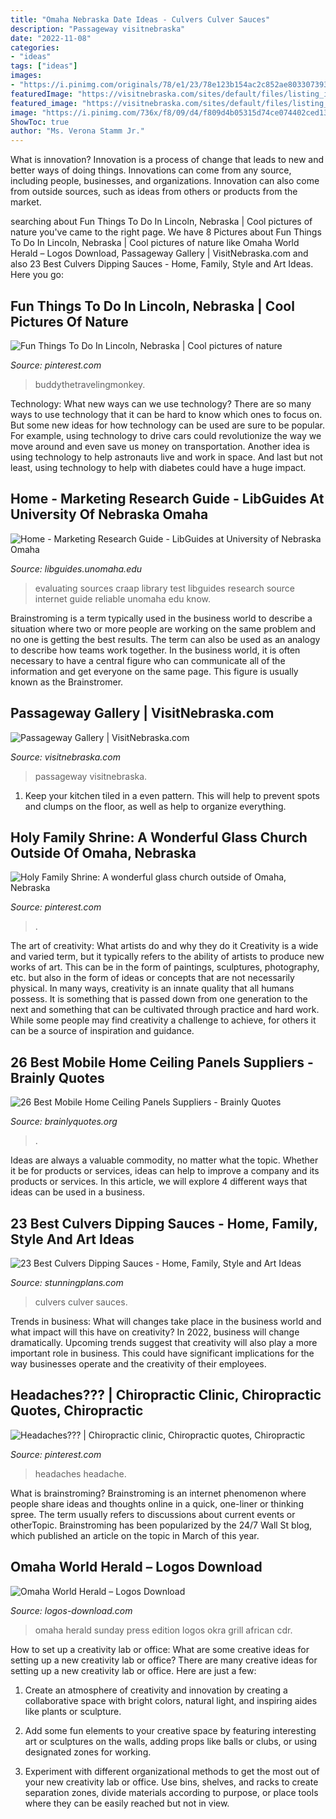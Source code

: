 ```yaml
---
title: "Omaha Nebraska Date Ideas - Culvers Culver Sauces"
description: "Passageway visitnebraska"
date: "2022-11-08"
categories:
- "ideas"
tags: ["ideas"]
images:
- "https://i.pinimg.com/originals/78/e1/23/78e123b154ac2c852ae803307393e8e6.jpg"
featuredImage: "https://visitnebraska.com/sites/default/files/listing_images/profile/2946/OldMarketPassage_combined.jpg"
featured_image: "https://visitnebraska.com/sites/default/files/listing_images/profile/2946/OldMarketPassage_combined.jpg"
image: "https://i.pinimg.com/736x/f8/09/d4/f809d4b05315d74ce074402ced13157c.jpg"
ShowToc: true
author: "Ms. Verona Stamm Jr."
---
```



What is innovation?
Innovation is a process of change that leads to new and better ways of doing things. Innovations can come from any source, including people, businesses, and organizations. Innovation can also come from outside sources, such as ideas from others or products from the market.

	

		
searching about Fun Things To Do In Lincoln, Nebraska | Cool pictures of nature you've came to the right page. We have 8 Pictures about Fun Things To Do In Lincoln, Nebraska | Cool pictures of nature like Omaha World Herald – Logos Download, Passageway Gallery | VisitNebraska.com and also 23 Best Culvers Dipping Sauces - Home, Family, Style and Art Ideas. Here you go:
		
    
## Fun Things To Do In Lincoln, Nebraska | Cool Pictures Of Nature

<img loading=lazy src="https://i.pinimg.com/736x/41/0a/c9/410ac9100463fc4735f87464e4d093dd.jpg" onerror="this.onerror=null;this.src='https://tse3.mm.bing.net/th?id=OIP.oTNqKTvQ6CZCMilBRHky2gHaJ3&amp;pid=15.1';" alt="Fun Things To Do In Lincoln, Nebraska | Cool pictures of nature">

_Source: pinterest.com_

>buddythetravelingmonkey. 

	

Technology: What new ways can we use technology?
There are so many ways to use technology that it can be hard to know which ones to focus on. But some new ideas for how technology can be used are sure to be popular. For example, using technology to drive cars could revolutionize the way we move around and even save us money on transportation. Another idea is using technology to help astronauts live and work in space. And last but not least, using technology to help with diabetes could have a huge impact.

    
## Home - Marketing Research Guide - LibGuides At University Of Nebraska Omaha

<img loading=lazy src="https://s3.amazonaws.com/libapps/accounts/17503/images/CRAAP_inforgraphic_2_.jpg" onerror="this.onerror=null;this.src='https://tse4.mm.bing.net/th?id=OIP.etOyJeO36uWMFRK1H5sSkAB4Es&amp;pid=15.1';" alt="Home - Marketing Research Guide - LibGuides at University of Nebraska Omaha">

_Source: libguides.unomaha.edu_

>evaluating sources craap library test libguides research source internet guide reliable unomaha edu know. 

	

Brainstroming is a term typically used in the business world to describe a situation where two or more people are working on the same problem and no one is getting the best results. The term can also be used as an analogy to describe how teams work together. In the business world, it is often necessary to have a central figure who can communicate all of the information and get everyone on the same page. This figure is usually known as the Brainstromer.

    
## Passageway Gallery | VisitNebraska.com

<img loading=lazy src="https://visitnebraska.com/sites/default/files/listing_images/profile/2946/OldMarketPassage_combined.jpg" onerror="this.onerror=null;this.src='https://tse3.mm.bing.net/th?id=OIP.Jufhf5DzgqOSs9OjOQwYyAHaLC&amp;pid=15.1';" alt="Passageway Gallery | VisitNebraska.com">

_Source: visitnebraska.com_

>passageway visitnebraska. 

	

1. Keep your kitchen tiled in a even pattern. This will help to prevent spots and clumps on the floor, as well as help to organize everything.

    
## Holy Family Shrine: A Wonderful Glass Church Outside Of Omaha, Nebraska

<img loading=lazy src="https://i.pinimg.com/originals/78/e1/23/78e123b154ac2c852ae803307393e8e6.jpg" onerror="this.onerror=null;this.src='https://tse3.mm.bing.net/th?id=OIP.TdDsXJlaAZgFdoYQz0il-QHaF7&amp;pid=15.1';" alt="Holy Family Shrine: A wonderful glass church outside of Omaha, Nebraska">

_Source: pinterest.com_

>. 

	

The art of creativity: What artists do and why they do it
Creativity is a wide and varied term, but it typically refers to the ability of artists to produce new works of art. This can be in the form of paintings, sculptures, photography, etc. but also in the form of ideas or concepts that are not necessarily physical. In many ways, creativity is an innate quality that all humans possess. It is something that is passed down from one generation to the next and something that can be cultivated through practice and hard work. While some people may find creativity a challenge to achieve, for others it can be a source of inspiration and guidance.

    
## 26 Best Mobile Home Ceiling Panels Suppliers - Brainly Quotes

<img loading=lazy src="https://cdn.brainlyquotes.org/wp-content/uploads/mobile-home-ceiling-panels-suppliers-design-ideas_165834.jpg" onerror="this.onerror=null;this.src='https://tse4.mm.bing.net/th?id=OIP.4-183aaYgtWU-2Bi49sE-AHaFl&amp;pid=15.1';" alt="26 Best Mobile Home Ceiling Panels Suppliers - Brainly Quotes">

_Source: brainlyquotes.org_

>. 

	

Ideas are always a valuable commodity, no matter what the topic. Whether it be for products or services, ideas can help to improve a company and its products or services. In this article, we will explore 4 different ways that ideas can be used in a business.

    
## 23 Best Culvers Dipping Sauces - Home, Family, Style And Art Ideas

<img loading=lazy src="https://stunningplans.com/wp-content/uploads/2020/02/culvers-dipping-sauces-beautiful-celebrate-national-hamburger-day-at-culvers-of-culvers-dipping-sauces.jpg" onerror="this.onerror=null;this.src='https://tse3.mm.bing.net/th?id=OIP.X0yiyygC5pi6P4RvN10prAHaLH&amp;pid=15.1';" alt="23 Best Culvers Dipping Sauces - Home, Family, Style and Art Ideas">

_Source: stunningplans.com_

>culvers culver sauces. 

	

Trends in business: What will changes take place in the business world and what impact will this have on creativity?
In 2022, business will change dramatically. Upcoming trends suggest that creativity will also play a more important role in business. This could have significant implications for the way businesses operate and the creativity of their employees.

    
## Headaches??? | Chiropractic Clinic, Chiropractic Quotes, Chiropractic

<img loading=lazy src="https://i.pinimg.com/736x/f8/09/d4/f809d4b05315d74ce074402ced13157c.jpg" onerror="this.onerror=null;this.src='https://tse4.mm.bing.net/th?id=OIP.rHSAHCWZlZr1OIeNADccUwHaFj&amp;pid=15.1';" alt="Headaches??? | Chiropractic clinic, Chiropractic quotes, Chiropractic">

_Source: pinterest.com_

>headaches headache. 

	

What is brainstroming?
Brainstroming is an internet phenomenon where people share ideas and thoughts online in a quick, one-liner or thinking spree. The term usually refers to discussions about current events or otherTopic. Brainstroming has been popularized by the 24/7 Wall St blog, which published an article on the topic in March of this year.

    
## Omaha World Herald – Logos Download

<img loading=lazy src="https://logos-download.com/wp-content/uploads/2020/06/Omaha_World_Herald_Logo_black.png" onerror="this.onerror=null;this.src='https://tse2.mm.bing.net/th?id=OIP.ItHE-xNl0Pz7Guq_gT9PlAHaCd&amp;pid=15.1';" alt="Omaha World Herald – Logos Download">

_Source: logos-download.com_

>omaha herald sunday press edition logos okra grill african cdr. 

	

How to set up a creativity lab or office: What are some creative ideas for setting up a new creativity lab or office?
There are many creative ideas for setting up a new creativity lab or office. Here are just a few: 
1. Create an atmosphere of creativity and innovation by creating a collaborative space with bright colors, natural light, and inspiring aides like plants or sculpture.

2. Add some fun elements to your creative space by featuring interesting art or sculptures on the walls, adding props like balls or clubs, or using designated zones for working.

3. Experiment with different organizational methods to get the most out of your new creativity lab or office. Use bins, shelves, and racks to create separation zones, divide materials according to purpose, or place tools where they can be easily reached but not in view.

